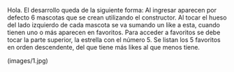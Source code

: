Hola. El desarrollo queda de la siguiente forma:
Al ingresar aparecen por defecto 6 mascotas que se crean utilizando el constructor.
Al tocar el hueso del lado izquierdo de cada mascota se va sumando un like a esta, cuando tienen uno o más aparecen en favoritos.
Para acceder a favoritos se debe tocar la parte superior, la estrella con el número 5.
Se listan los 5 favoritos en orden descendente, del que tiene más likes al que menos tiene.

(images/1.jpg)
